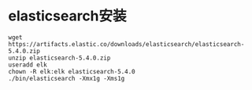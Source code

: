 # elasticsearch安装

    wget https://artifacts.elastic.co/downloads/elasticsearch/elasticsearch-5.4.0.zip
    unzip elasticsearch-5.4.0.zip
    useradd elk
    chown -R elk:elk elasticsearch-5.4.0
    ./bin/elasticsearch -Xmx1g -Xms1g
